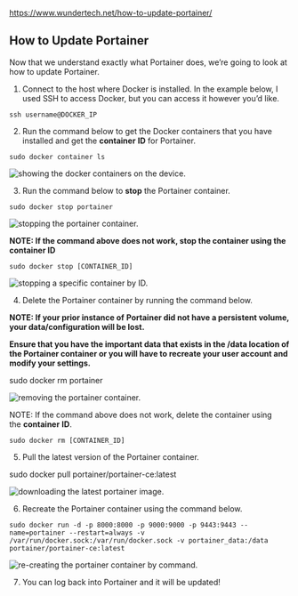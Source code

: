 
https://www.wundertech.net/how-to-update-portainer/


## How to Update Portainer

Now that we understand exactly what Portainer does, we’re going to look at how to update Portainer.

1. Connect to the host where Docker is installed. In the example below, I used SSH to access Docker, but you can access it however you’d like.

`ssh username@DOCKER_IP`

2. Run the command below to get the Docker containers that you have installed and get the **container** **ID** for Portainer.

`sudo docker container ls`

![showing the docker containers on the device.](https://www.wundertech.net/wp-content/uploads/2022/05/image-103.png)

3. Run the command below to **stop** the Portainer container.

`sudo docker stop portainer`

![stopping the portainer container.](https://www.wundertech.net/wp-content/uploads/2022/05/image-104.png)

**NOTE: If the command above does not work, stop the container using the container ID**

`sudo docker stop [CONTAINER_ID]`

![stopping a specific container by ID.](https://www.wundertech.net/wp-content/uploads/2022/05/image-105.png)

4. Delete the Portainer container by running the command below.

**NOTE: If your prior instance of** **Portainer did not have a persistent volume, your data/configuration will be lost.**

**Ensure that you have the important data that exists in the /data location of the Portainer container or you will have to recreate your user account and modify your settings.**

sudo docker rm portainer

![removing the portainer container.](https://www.wundertech.net/wp-content/uploads/2022/05/image-106.png)

NOTE: If the command above does not work, delete the container using the **container** **ID**.

`sudo docker rm [CONTAINER_ID]`

5. Pull the latest version of the Portainer container.

sudo docker pull portainer/portainer-ce:latest

![downloading the latest portainer image.](https://www.wundertech.net/wp-content/uploads/2022/05/image-107.png)

6. Recreate the Portainer container using the command below.

`sudo docker run -d -p 8000:8000 -p 9000:9000 -p 9443:9443 --name=portainer --restart=always -v /var/run/docker.sock:/var/run/docker.sock -v portainer_data:/data portainer/portainer-ce:latest`

![re-creating the portainer container by command.](https://www.wundertech.net/wp-content/uploads/2022/05/image-108.png)

7. You can log back into Portainer and it will be updated!